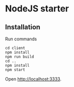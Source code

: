 # NodeJS starter

## Installation

Run commands

```
cd client
npm install
npm run build
cd ..
npm install
npm start
```

Open [http://localhost:3333](http://localhost:3333).